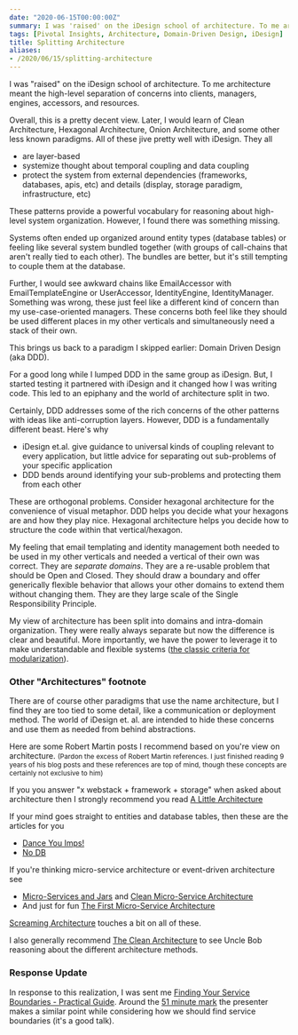 ```yaml
---
date: "2020-06-15T00:00:00Z"
summary: I was 'raised' on the iDesign school of architecture. To me architecture meant the high-level separation of concerns into clients, managers, engines, accessors, and resources. ... but now there is a new level of separation
tags: [Pivotal Insights, Architecture, Domain-Driven Design, iDesign]
title: Splitting Architecture
aliases:
- /2020/06/15/splitting-architecture
---
```


I was "raised" on the iDesign school of architecture. To me architecture meant the high-level separation of concerns into clients, managers, engines, accessors, and resources.
<!--more-->

Overall, this is a pretty decent view. Later, I would learn of Clean Architecture, Hexagonal Architecture, Onion Architecture, and some other less known paradigms. 
All of these jive pretty well with iDesign. They all 
 - are layer-based
 - systemize thought about temporal coupling and data coupling
 - protect the system from external dependencies (frameworks, databases, apis, etc) and details (display, storage paradigm, infrastructure, etc)

These patterns provide a powerful vocabulary for reasoning about high-level system organization. However, I found there was something missing.

Systems often ended up organized around entity types (database tables) or feeling like several system bundled together (with groups of call-chains that aren't really tied to each other). The bundles are better, but it's still tempting to couple them at the database. 

Further, I would see awkward chains like EmailAccessor with EmailTemplateEngine or UserAccessor, IdentityEngine, IdentityManager. Something was wrong, these just feel like a different kind of concern than my use-case-oriented managers. These concerns both feel like they should be used different places in my other verticals and simultaneously need a stack of their own.

This brings us back to a paradigm I skipped earlier: Domain Driven Design (aka DDD).

For a good long while I lumped DDD in the same group as iDesign. But, I started testing it partnered with iDesign and it changed how I was writing code. This led to an epiphany and the world of architecture split in two.

Certainly, DDD addresses some of the rich concerns of the other patterns with ideas like anti-corruption layers. However, DDD is a fundamentally different beast. Here's why
 - iDesign et.al. give guidance to universal kinds of coupling relevant to every application, but little advice for separating out sub-problems of your specific application
 - DDD bends around identifying your sub-problems and  protecting them from each other

These are orthogonal problems. Consider hexagonal architecture for the convenience of visual metaphor. DDD helps you decide what your hexagons are and how they play nice. Hexagonal architecture helps you decide how to structure the code within that vertical/hexagon. 

My feeling that email templating and identity management both needed to be used in my other verticals and needed a vertical of their own was correct. They are *separate domains*. They are a re-usable problem that should be Open and Closed. They should draw a boundary and offer generically flexible behavior that allows your other domains to extend them without changing them. They are they large scale of the Single Responsibility Principle.

My view of architecture has been split into domains and intra-domain organization. They were really always separate but now the difference is clear and beautiful. More importantly, we have the power to leverage it to make understandable and flexible systems ([the classic criteria for modularization](https://prl.ccs.neu.edu/img/p-tr-1971.pdf)).

### Other "Architectures" footnote
There are of course other paradigms that use the name architecture, but I find they are too tied to some detail, like a communication or deployment method. The world of iDesign et. al. are intended to hide these concerns and use them as needed from behind abstractions.

Here are some Robert Martin posts I recommend based on you're view on architecture. <span style="font-size: .75rem">(Pardon the excess of Robert Martin references. I just finished reading 9 years of his blog posts and these references are top of mind, though these concepts are certainly not exclusive to him)<span>

If you you answer "x webstack + framework + storage" when asked about architecture then I strongly recommend you read [A Little Architecture](https://blog.cleancoder.com/uncle-bob/2016/01/04/ALittleArchitecture.html)

If your mind goes straight to entities and database tables, then these are the articles for you
-  [Dance You Imps!](https://blog.cleancoder.com/uncle-bob/2013/10/01/Dance-You-Imps.html)
-  [No DB](https://blog.cleancoder.com/uncle-bob/2012/05/15/NODB.html)

If you're thinking micro-service architecture or event-driven architecture see 
- [Micro-Services and Jars](https://blog.cleancoder.com/uncle-bob/2014/09/19/MicroServicesAndJars.html) and [Clean Micro-Service Architecture](https://blog.cleancoder.com/uncle-bob/2014/10/01/CleanMicroserviceArchitecture.html)
- And just for fun [The First Micro-Service Architecture](https://blog.cleancoder.com/uncle-bob/2015/05/28/TheFirstMicroserviceArchitecture.html)

[Screaming Architecture](https://blog.cleancoder.com/uncle-bob/2011/09/30/Screaming-Architecture.html) touches a bit on all of these.

I also generally recommend [The Clean Architecture](https://blog.cleancoder.com/uncle-bob/2012/08/13/the-clean-architecture.html) to see Uncle Bob reasoning about the different architecture methods.

### Response Update
In response to this realization, I was sent me [Finding Your Service Boundaries - Practical Guide](https://www.youtube.com/watch?v=tVnIUZbsxWI). Around the [51 minute mark](https://youtu.be/tVnIUZbsxWI?t=3017) the presenter makes a similar point while considering how we should find service boundaries (it's a good talk). 


